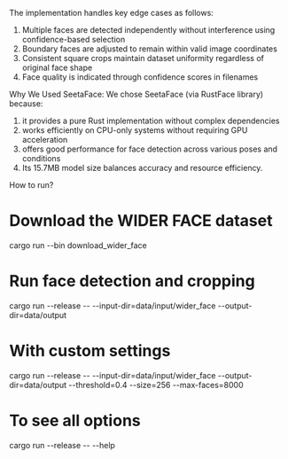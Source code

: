 The implementation handles key edge cases as follows: 
1. Multiple faces are detected independently without interference using confidence-based selection
2. Boundary faces are adjusted to remain within valid image coordinates
3. Consistent square crops maintain dataset uniformity regardless of original face shape
4. Face quality is indicated through confidence scores in filenames

Why We Used SeetaFace:
We chose SeetaFace (via RustFace library) because: 
1. it provides a pure Rust implementation without complex dependencies
2. works efficiently on CPU-only systems without requiring GPU acceleration
3. offers good performance for face detection across various poses and conditions
4. Its 15.7MB model size balances accuracy and resource efficiency.

How to run?
# Download the WIDER FACE dataset
cargo run --bin download_wider_face

# Run face detection and cropping
cargo run --release -- --input-dir=data/input/wider_face --output-dir=data/output

# With custom settings
cargo run --release -- --input-dir=data/input/wider_face --output-dir=data/output --threshold=0.4 --size=256 --max-faces=8000

# To see all options
cargo run --release -- --help
